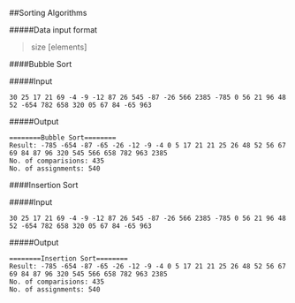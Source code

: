 ##Sorting Algorithms

#####Data input format
> size [elements]

####Bubble Sort

#####Input
```
30 25 17 21 69 -4 -9 -12 87 26 545 -87 -26 566 2385 -785 0 56 21 96 48 52 -654 782 658 320 05 67 84 -65 963
```

#####Output
```
========Bubble Sort========
Result: -785 -654 -87 -65 -26 -12 -9 -4 0 5 17 21 21 25 26 48 52 56 67 69 84 87 96 320 545 566 658 782 963 2385 
No. of comparisions: 435
No. of assignments: 540
```

####Insertion Sort

#####Input
```
30 25 17 21 69 -4 -9 -12 87 26 545 -87 -26 566 2385 -785 0 56 21 96 48 52 -654 782 658 320 05 67 84 -65 963
```

#####Output
```
========Insertion Sort========
Result: -785 -654 -87 -65 -26 -12 -9 -4 0 5 17 21 21 25 26 48 52 56 67 69 84 87 96 320 545 566 658 782 963 2385 
No. of comparisions: 435
No. of assignments: 540
```